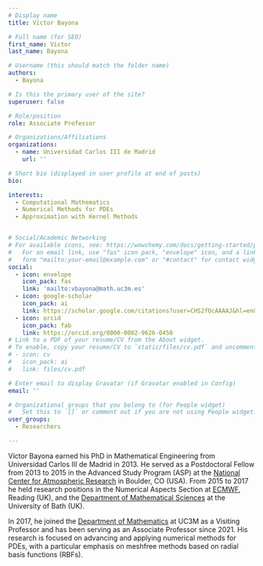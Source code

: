 ```yaml
---
# Display name
title: Víctor Bayona

# Full name (for SEO)
first_name: Victor
last_name: Bayona

# Username (this should match the folder name)
authors:
  - Bayona

# Is this the primary user of the site?
superuser: false

# Role/position
role: Associate Professor

# Organizations/Affiliations
organizations:
  - name: Universidad Carlos III de Madrid
    url: ''

# Short bio (displayed in user profile at end of posts)
bio: 

interests:
  - Computational Mathematics
  - Numerical Methods for PDEs
  - Approximation with Kernel Methods


# Social/Academic Networking
# For available icons, see: https://wowchemy.com/docs/getting-started/page-builder/#icons
#   For an email link, use "fas" icon pack, "envelope" icon, and a link in the
#   form "mailto:your-email@example.com" or "#contact" for contact widget.
social:
  - icon: envelope
    icon_pack: fas
    link: 'mailto:vbayona@math.uc3m.es'
  - icon: google-scholar
    icon_pack: ai
    link: https://scholar.google.com/citations?user=CHS2fOcAAAAJ&hl=en&oi=ao
  - icon: orcid
    icon_pack: fab
    link: https://orcid.org/0000-0002-9626-0450
# Link to a PDF of your resume/CV from the About widget.
# To enable, copy your resume/CV to `static/files/cv.pdf` and uncomment the lines below.
# - icon: cv
#   icon_pack: ai
#   link: files/cv.pdf

# Enter email to display Gravatar (if Gravatar enabled in Config)
email: ''

# Organizational groups that you belong to (for People widget)
#   Set this to `[]` or comment out if you are not using People widget.
user_groups:
  - Researchers

---
```


Víctor Bayona earned his PhD in Mathematical Engineering from Universidad Carlos III de Madrid in 2013. He served as a Postdoctoral Fellow from 2013 to 2015 in the Advanced Study Program (ASP) at the [National Center for Atmospheric Research](https://ncar.ucar.edu/) in Boulder, CO (USA). From 2015 to 2017 he held research positions in the Numerical Aspects Section at [ECMWF](https://www.ecmwf.int/), Reading (UK), and the [Department of Mathematical Sciences](https://www.bath.ac.uk/departments/department-of-mathematical-sciences/) at the University of Bath (UK).

In 2017, he joined the [Department of Mathematics](https://www.uc3m.es/departamento-matematicas/inicio) at UC3M as a Visiting Professor and has been serving as an Associate Professor since 2021. His research is focused on advancing and applying numerical methods for PDEs, with a particular emphasis on meshfree methods based on radial basis functions (RBFs).
